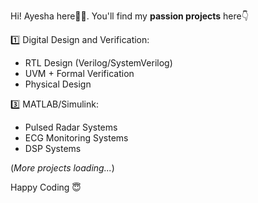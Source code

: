 Hi! Ayesha here🙋‍♀️. You'll find my **passion projects** here👇 

1️⃣ Digital Design and Verification:
- RTL Design (Verilog/SystemVerilog)
- UVM + Formal Verification
- Physical Design

3️⃣ MATLAB/Simulink:
- Pulsed Radar Systems
- ECG Monitoring Systems
- DSP Systems

(_More projects loading..._)

Happy Coding 😇  
